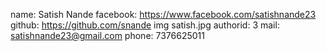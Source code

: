 name: Satish Nande
facebook: https://www.facebook.com/satishnande23
github: https://github.com/snande
img satish.jpg
authorid: 3
mail: satishnande23@gmail.com
phone: 7376625011
